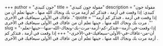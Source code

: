 +++
author = "جون كنيدي"
title = "مقولة جون كنيدي"
description = "مقولة جون كنيدي: إذا وقعت في أزمة ، فتذكر كم أزمة مرت بك ونجاك الله منها ، حينها تعلم أن من عافاك في الأولى سيعافيك في الأخرى ."
quote = '''إذا وقعت في أزمة ، فتذكر كم أزمة مرت بك ونجاك الله منها ، حينها تعلم أن من عافاك في الأولى سيعافيك في الأخرى .''' 
slug = "إذا-وقعت-في-أزمة--فتذكر-كم-أزمة-مرت-بك-ونجاك-الله-منها--حينها-تعلم-أن-من-عافاك-في-الأولى-سيعافيك-في-الأخرى-"
+++
إذا وقعت في أزمة ، فتذكر كم أزمة مرت بك ونجاك الله منها ، حينها تعلم أن من عافاك في الأولى سيعافيك في الأخرى .
